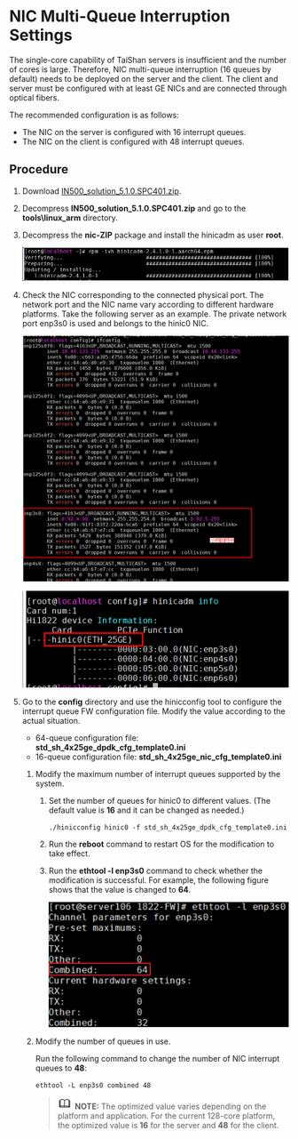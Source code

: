 # NIC Multi-Queue Interruption Settings<a name="EN-US_TOPIC_0289900555"></a>

The single-core capability of TaiShan servers is insufficient and the number of cores is large. Therefore, NIC multi-queue interruption \(16 queues by default\) needs to be deployed on the server and the client. The client and server must be configured with at least GE NICs and are connected through optical fibers.

The recommended configuration is as follows:

-   The NIC on the server is configured with 16 interrupt queues.
-   The NIC on the client is configured with 48 interrupt queues.

## Procedure<a name="en-us_topic_0283137185_en-us_topic_0263913270_section38551240"></a>

1.  Download  [IN500\_solution\_5.1.0.SPC401.zip](https://support.huawei.com/enterprise/zh/software/250968786-ESW2000173161).
2.  Decompress  **IN500\_solution\_5.1.0.SPC401.zip**  and go to the  **tools\\linux\_arm**  directory.
3.  Decompress the  **nic-ZIP**  package and install the hinicadm as user  **root**.

    ![](figures/en-us_image_0289900286.png)

4.  Check the NIC corresponding to the connected physical port. The network port and the NIC name vary according to different hardware platforms. Take the following server as an example. The private network port enp3s0 is used and belongs to the hinic0 NIC.

    ![](figures/en-us_image_0289900165.png)

    ![](figures/en-us_image_0289899960.png)

5.  Go to the  **config**  directory and use the hinicconfig tool to configure the interrupt queue FW configuration file. Modify the value according to the actual situation.
    -   64-queue configuration file:  **std\_sh\_4x25ge\_dpdk\_cfg\_template0.ini**
    -   16-queue configuration file:  **std\_sh\_4x25ge\_nic\_cfg\_template0.ini**

    1.  Modify the maximum number of interrupt queues supported by the system.
        1.  Set the number of queues for hinic0 to different values. \(The default value is  **16**  and it can be changed as needed.\)

            ```
            ./hinicconfig hinic0 -f std_sh_4x25ge_dpdk_cfg_template0.ini
            ```

        2.  Run the  **reboot**  command to restart OS for the modification to take effect.
        3.  Run the  **ethtool -l enp3s0**  command to check whether the modification is successful. For example, the following figure shows that the value is changed to  **64**.

            ![](figures/en-us_image_0289900783.png)

    2.  Modify the number of queues in use.

        Run the following command to change the number of NIC interrupt queues to  **48**:

        ```
        ethtool -L enp3s0 combined 48
        ```

        >![](public_sys-resources/icon-note.gif) **NOTE:** 
        >The optimized value varies depending on the platform and application. For the current 128-core platform, the optimized value is  **16**  for the server and  **48**  for the client.



